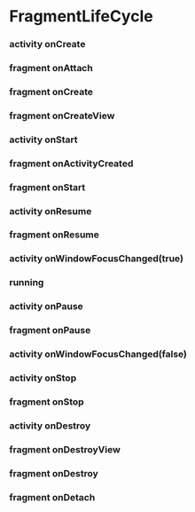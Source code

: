 # FragmentLifeCycle

### activity onCreate
### fragment onAttach
### fragment onCreate
### fragment onCreateView
### activity onStart
### fragment onActivityCreated
### fragment onStart
### activity onResume
### fragment onResume
### activity onWindowFocusChanged(true)

### running

### activity onPause
### fragment onPause
### activity onWindowFocusChanged(false)
### activity onStop
### fragment onStop
### activity onDestroy
### fragment onDestroyView
### fragment onDestroy
### fragment onDetach
